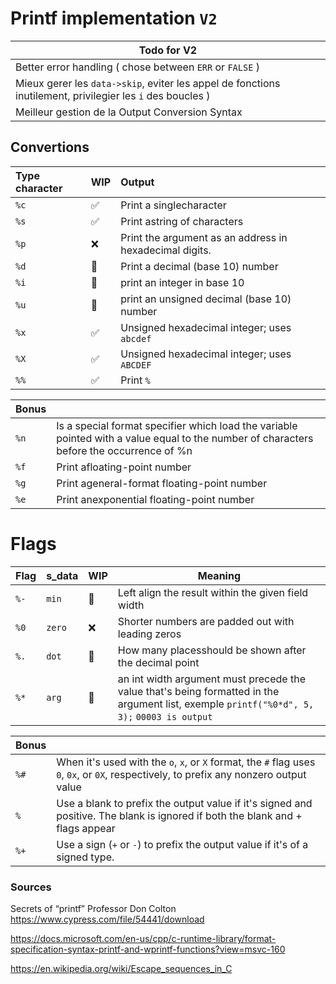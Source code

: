 # Printf implementation `V2`

| Todo for V2 |
|-|
| Better error handling ( chose between `ERR` or `FALSE` )|
| Mieux gerer les `data->skip`, eviter les appel de fonctions inutilement, privilegier les `i` des boucles )|
| Meilleur gestion de la Output Conversion Syntax|

## Convertions

| Type character | WIP | Output |
|:-|:-|:-|
| `%c` | ✅ | Print a singlecharacter |
| `%s` | ✅ | Print astring of characters |
| `%p` | ❌ | Print the argument as an address in hexadecimal digits. |
| `%d` | 🔧 | Print a decimal (base 10) number |
| `%i` | 🔧 | print an integer in base 10 |
| `%u` | 🔧 | print an unsigned decimal (base 10) number |
| `%x` | ✅ | Unsigned hexadecimal integer; uses `abcdef` |
| `%X` | ✅ | Unsigned hexadecimal integer; uses `ABCDEF` |
| `%%` | ✅ | Print `%` |

| **Bonus** |  |
|-|:-|
| `%n` | Is a special format specifier which load the variable pointed with a value equal to the number of characters before the occurrence of %n|
| `%f` | Print afloating-point number |
| `%g` | Print ageneral-format floating-point number |
| `%e` | Print anexponential floating-point number |

# Flags

| Flag | s_data | WIP | Meaning |
|-|:-|:-|-|
| `%-` | `min`  | 🔧 | Left align the result within the given field width |
| `%0` | `zero` | ❌ | Shorter numbers are padded out with leading zeros |
| `%.` | `dot` | 🔧 | How many placesshould be shown after the decimal point |
| `%*` | `arg`  | 🔧 | an int width argument must precede the value that's being formatted in the argument list, exemple `printf("%0*d", 5, 3);` `00003 is output` |

| **Bonus** |  |
| ------------- |:-------------|
| `%#` | When it's used with the `o`, `x`, or `X` format, the `#` flag uses `0`, `0x`, or `0X`, respectively, to prefix any nonzero output value |
| `% ` | Use a blank to prefix the output value if it's signed and positive. The blank is ignored if both the blank and + flags appear |
| `%+` | Use a sign (`+` or `-`) to prefix the output value if it's of a signed type. |

### Sources

Secrets of “printf” Professor Don Colton
  https://www.cypress.com/file/54441/download

https://docs.microsoft.com/en-us/cpp/c-runtime-library/format-specification-syntax-printf-and-wprintf-functions?view=msvc-160

https://en.wikipedia.org/wiki/Escape_sequences_in_C
